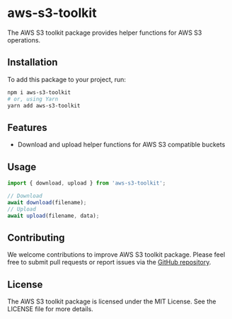 # aws-s3-toolkit

The AWS S3 toolkit package provides helper functions for AWS S3 operations.

## Installation

To add this package to your project, run:

```sh
npm i aws-s3-toolkit
# or, using Yarn
yarn add aws-s3-toolkit
```

## Features

- Download and upload helper functions for AWS S3 compatible buckets

## Usage

```js
import { download, upload } from 'aws-s3-toolkit';

// Download
await download(filename);
// Upload
await upload(filename, data);
```

## Contributing

We welcome contributions to improve AWS S3 toolkit package. Please feel free to submit pull requests or report issues via the [GitHub repository](https://github.com/chesscoders/aws-s3-toolkit).

## License

The AWS S3 toolkit package is licensed under the MIT License. See the LICENSE file for more details.
